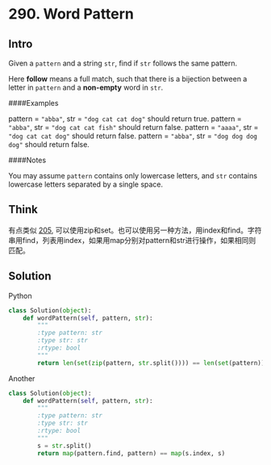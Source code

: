 # 290. Word Pattern

## Intro

Given a `pattern` and a string `str`, find if `str` follows the same pattern.

Here **follow** means a full match, such that there is a bijection between a letter in `pattern` and a **non-empty** word in `str`.

####Examples

pattern = `"abba"`, str = `"dog cat cat dog"` should return true.
pattern = `"abba"`, str = `"dog cat cat fish"` should return false.
pattern = `"aaaa"`, str = `"dog cat cat dog"` should return false.
pattern = `"abba"`, str = `"dog dog dog dog"` should return false.

####Notes

You may assume `pattern` contains only lowercase letters, and `str` contains lowercase letters separated by a single space.

## Think

有点类似 [205](205.md), 可以使用zip和set。也可以使用另一种方法，用index和find。字符串用find，列表用index，如果用map分别对pattern和str进行操作，如果相同则匹配。

## Solution

Python
 
```python
class Solution(object):
    def wordPattern(self, pattern, str):
        """
        :type pattern: str
        :type str: str
        :rtype: bool
        """
        return len(set(zip(pattern, str.split()))) == len(set(pattern)) == len(set(str.split())) and len(pattern) == len(str.split())
```

Another

```python
class Solution(object):
    def wordPattern(self, pattern, str):
        """
        :type pattern: str
        :type str: str
        :rtype: bool
        """
        s = str.split()
        return map(pattern.find, pattern) == map(s.index, s)
```